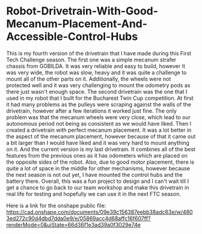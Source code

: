 # Robot-Drivetrain-With-Good-Mecanum-Placement-And-Accessible-Control-Hubs

This is my fourth version of the drivetrain that I have made during this First Tech Challenge season.
The first one was a simple mecanum strafer chassis from GOBILDA. It was very reliable and easy to build,
however It was very wide, the robot was slow, heavy and it was quite a challenge to mount all of the other
parts on it. Additionally, the wheels were not protected well and it was very challenging to mount the 
odometry pods as there just wasn't enough space. The second drivetrain was the one that I used in my
robot that I built for the Bucharest Twin Cup competition. At first it had many problems as the pulleys
were scraping against the walls of the drivetrain, however after a few iterations it worked just fine.
The only problem was that the mecanum wheels were very close, which lead to our autonomous period not
being as consistent as we would have liked. Then I created a drivetrain with perfect mecanum placement.
It was a lot better in the aspect of the mecanum placement, however because of that it came out a bit
larger than I would have liked and it was very hard to mount anything on it. And the current version is
my last drivetrain. It combines all of the best features from the previous ones as it has odometers 
which are placed on the opposite sides of the robot. Also, due to good motor placement, there is quite
a lot of space in the middle for other mechanisms, however because the next season is not out yet, I have
mounted the control hubs and the battery there. Overall, this was a fun project to design and I can't wait
till I get a chance to go back to our team workshop and make this drivetrain in real life for testing and
hopefully we can use it in the next FTC season.

Here is a link for the onshape public file: https://cad.onshape.com/documents/09e39c156387eebb38adc63e/w/4803ed272c90d4dbd7dda0e9/e/05869acc4d68affc16f607ff?renderMode=0&uiState=66d36f1e3ad39a0f3029e74e
